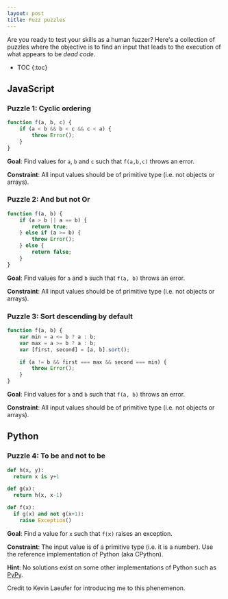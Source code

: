```yaml
---
layout: post
title: Fuzz puzzles
---
```


Are you ready to test your skills as a human fuzzer? Here's a collection of puzzles where the objective is to find an input that leads to the execution of what appears to be *dead code*. 

* TOC 
{:toc}

## JavaScript

### Puzzle 1: Cyclic ordering

~~~javascript
function f(a, b, c) {
	if (a < b && b < c && c < a) {
		throw Error();
	}
}
~~~

**Goal**: Find values for `a`, `b` and `c` such that `f(a,b,c)` throws an error.

**Constraint**: All input values should be of primitive type (i.e. not objects or arrays).

### Puzzle 2: And but not Or

~~~javascript
function f(a, b) {
	if (a > b || a == b) {
		return true;
	} else if (a >= b) {
		throw Error();
	} else {
		return false;
	}
}
~~~

**Goal**: Find values for `a` and `b` such that `f(a, b)` throws an error.

**Constraint**: All input values should be of primitive type (i.e. not objects or arrays).

### Puzzle 3: Sort descending by default

~~~javascript
function f(a, b) {
	var min = a <= b ? a : b;
	var max = a >= b ? a : b;
	var [first, second] = [a, b].sort();

	if (a != b && first === max && second === min) {
		throw Error();
	}
}
~~~

**Goal**: Find values for `a` and `b` such that `f(a, b)` throws an error.

**Constraint**: All input values should be of primitive type (i.e. not objects or arrays).

## Python

### Puzzle 4: To be and not to be
~~~python
def h(x, y):
  return x is y+1

def g(x):
  return h(x, x-1)

def f(x):
  if g(x) and not g(x+1):
    raise Exception()
~~~


**Goal**: Find a value for `x` such that `f(x)` raises an exception.

**Constraint**: The input value is of a primitive type (i.e. it is a number). Use the reference implementation of Python (aka CPython).

**Hint**: No solutions exist on some other implementations of Python such as [PyPy](https://pypy.org).

Credit to Kevin Laeufer for introducing me to this phenemenon.
